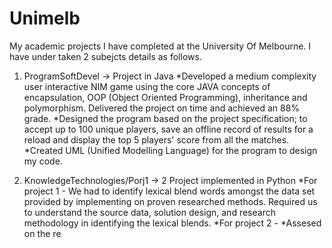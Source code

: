 # Unimelb
My academic projects I have completed at the University Of Melbourne. I have under taken 2 subejcts details as follows.

1. ProgramSoftDevel -> Project in Java
    *Developed a medium complexity user interactive NIM game using the core JAVA concepts of encapsulation, OOP (Object Oriented Programming), inheritance and polymorphism. Delivered the project on time and achieved an 88% grade.
    *Designed the program based on the project specification; to accept up to 100 unique players, save an offline record of results for a reload and display the top 5 players' score from all the matches.
    *Created UML (Unified Modelling Language) for the program to design my code.

2. KnowledgeTechnologies/Porj1 -> 2 Project implemented in Python
*For project 1 - We had to identify lexical blend words amongst the data set provided by implementing on proven researched methods. Required us to understand the source data, solution design, and research methodology in identifying the lexical blends.
*For project 2 - 
*Assesed on the re
